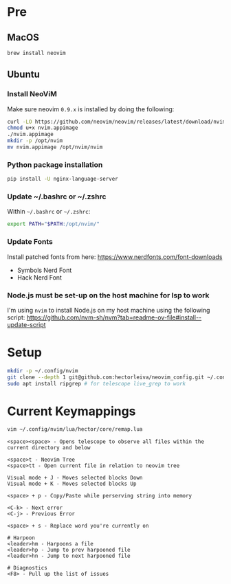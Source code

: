 # Pre

## MacOS

```bash
brew install neovim
```

## Ubuntu

### Install NeoViM

Make sure neovim `0.9.x` is installed by doing the following:

```bash
curl -LO https://github.com/neovim/neovim/releases/latest/download/nvim.appimage
chmod u+x nvim.appimage
./nvim.appimage
mkdir -p /opt/nvim
mv nvim.appimage /opt/nvim/nvim
```

### Python package installation

```bash
pip install -U nginx-language-server
```

### Update ~/.bashrc or ~/.zshrc

Within `~/.bashrc` or `~/.zshrc`:

```bash
export PATH="$PATH:/opt/nvim/"
```

### Update Fonts

Install patched fonts from here:
https://www.nerdfonts.com/font-downloads

- Symbols Nerd Font
- Hack Nerd Font

### Node.js must be set-up on the host machine for lsp to work

I'm using `nvim` to install Node.js on my host machine using the following script: https://github.com/nvm-sh/nvm?tab=readme-ov-file#install--update-script

# Setup

```bash
mkdir -p ~/.config/nvim
git clone --depth 1 git@github.com:hectorleiva/neovim_config.git ~/.config/nvim
sudo apt install ripgrep # for telescope live_grep to work
```

# Current Keymappings

```bash
vim ~/.config/nvim/lua/hector/core/remap.lua
```

```
<space><space> - Opens telescope to observe all files within the current directory and below

<space>t - Neovim Tree
<space>tt - Open current file in relation to neovim tree

Visual mode + J - Moves selected blocks Down
Visual mode + K - Moves selected blocks Up

<space> + p - Copy/Paste while perserving string into memory

<C-k> - Next error
<C-j> - Previous Error

<space> + s - Replace word you're currently on

# Harpoon
<leader>hm - Harpoons a file
<leader>hp - Jump to prev harpooned file
<leader>hn - Jump to next harpooned file

# Diagnostics
<F8> - Pull up the list of issues
```
